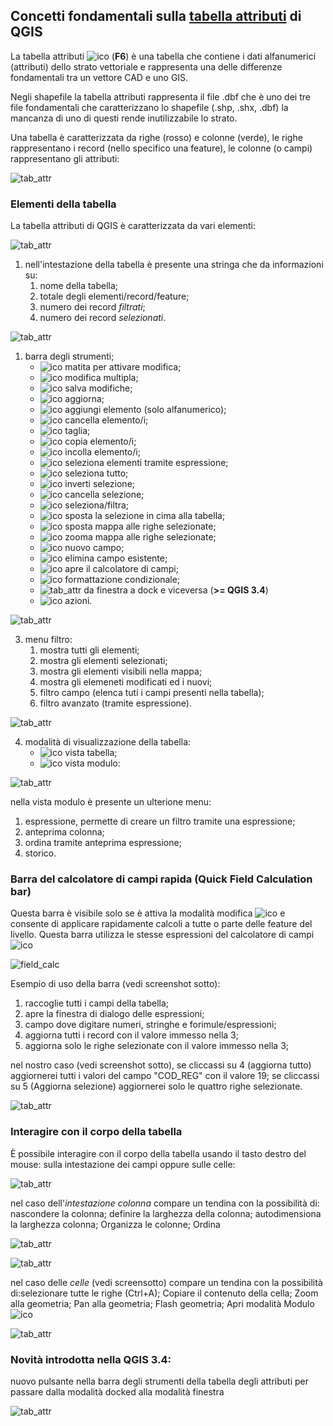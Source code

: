 ## Concetti fondamentali sulla [tabella attributi](https://docs.qgis.org/testing/en/docs/user_manual/working_with_vector/attribute_table.html) di QGIS

La tabella attributi ![ico](/img/tabella_attributi/icon/mActionOpenTable.png) (**F6**) è una tabella che contiene i dati alfanumerici (attributi) dello strato vettoriale e rappresenta una delle differenze fondamentali tra un vettore CAD e uno GIS.

Negli shapefile la tabella attributi rappresenta il file .dbf che è uno dei tre file fondamentali che caratterizzano lo shapefile (.shp, .shx, .dbf) la mancanza di uno di questi rende inutilizzabile lo strato.

Una tabella è caratterizzata da righe (rosso) e colonne (verde), le righe rappresentano i record (nello specifico una feature), le colonne (o campi) rappresentano gli attributi:

![tab_attr](/img/tabella_attributi/tab_attr1.png)

### Elementi della tabella

La tabella attributi di QGIS è caratterizzata da vari elementi:

![tab_attr](/img/tabella_attributi/tab_attr2.png)

1. nell'intestazione della tabella è presente una stringa che da informazioni su:
    1. nome della tabella;
    2. totale degli elementi/record/feature;
    3. numero dei record _filtrati_;
    4. numero dei record _selezionati_.
   

![tab_attr](/img/tabella_attributi/tab_attr3_NEW.png)

1. barra degli strumenti;
    * ![ico](/img/tabella_attributi/icon/mActionToggleEditing.png) matita per attivare modifica;<br>
    * ![ico](/img/tabella_attributi/icon/mActionMultiEdit.png) modifica multipla;<br>
    * ![ico](/img/tabella_attributi/icon/mActionFileSave.png) salva modifiche;<br>
    * ![ico](/img/tabella_attributi/icon/mActionDraw.png) aggiorna;<br>
    * ![ico](/img/tabella_attributi/icon/mActionNewTableRow.png) aggiungi elemento (solo alfanumerico);<br>
    * ![ico](/img/tabella_attributi/icon/mActionDeleteSelected.png) cancella elemento/i;<br>
    * ![ico](/img/tabella_attributi/icon/mActionEditCut.png ) taglia;<br>
    * ![ico](/img/tabella_attributi/icon/mActionEditCopy.png) copia elemento/i;<br>
    * ![ico](/img/tabella_attributi/icon/mActionEditPaste.png) incolla elemento/i;<br>
    * ![ico](/img/tabella_attributi/icon/mIconExpressionSelect.png) seleziona elementi tramite espressione;<br>
    * ![ico](/img/tabella_attributi/icon/mActionSelectAll.png) seleziona tutto;<br>
    * ![ico](/img/tabella_attributi/icon/mActionInvertSelection.png) inverti selezione;<br>
    * ![ico](/img/tabella_attributi/icon/mActionDeselectAll.png) cancella selezione;<br>
    * ![ico](/img/tabella_attributi/icon/mActionFilterMap.png) seleziona/filtra;<br>
    * ![ico](/img/tabella_attributi/icon/mActionSelectedToTop.png ) sposta la selezione in cima alla tabella;<br>
    * ![ico](/img/tabella_attributi/icon/mActionPanToSelected.png) sposta mappa alle righe selezionate;<br>
    * ![ico](/img/tabella_attributi/icon/mActionZoomToSelected.png) zooma mappa alle righe selezionate;<br>
    * ![ico](/img/tabella_attributi/icon/mActionNewAttribute.png) nuovo campo;<br>
    * ![ico](/img/tabella_attributi/icon/mActionDeleteAttribute.png) elimina campo esistente;<br>
    * ![ico](/img/tabella_attributi/icon/mActionCalculateField.png) apre il calcolatore di campi;<br>
    * ![ico](/img/tabella_attributi/icon/mActionConditionalFormatting.png) formattazione condizionale;<br>
    * ![tab_attr](/img/tabella_attributi/icon/mDockify.png) da finestra a dock e viceversa (**>= QGIS 3.4**)<br>
    * ![ico](/img/tabella_attributi/icon/mAction.png) azioni.<br>

![tab_attr](/img/tabella_attributi/tab_attr4.png)

3. menu filtro:
    1. mostra tutti gli elementi;
    2. mostra gli elementi selezionati;
    3. mostra gli elementi visibili nella mappa;
    4. mostra gli elemeneti modificati ed i nuovi;
    5. filtro campo (elenca tuti i campi presenti nella tabella);
    6. filtro avanzato (tramite espressione).

![tab_attr](/img/tabella_attributi/tab_attr5.png)

4. modalità di visualizzazione della tabella:
    * ![ico](/img/tabella_attributi/icon/mActionOpenTable.png)  vista tabella;
    * ![ico](/img/tabella_attributi/icon/mActionFormView.png) vista modulo:

![tab_attr](/img/tabella_attributi/tab_attr6.png)

nella vista modulo è presente un ulterione menu:

1. espressione, permette di creare un filtro tramite una espressione;
2. anteprima colonna;
3. ordina tramite anteprima espressione;
4. storico.

### Barra del calcolatore di campi rapida (Quick Field Calculation bar)

Questa barra è visibile solo se è attiva la modalità modifica ![ico](/img/tabella_attributi/icon/mActionToggleEditing.png) e consente di applicare rapidamente calcoli a tutte o parte delle feature del livello. Questa barra utilizza le stesse espressioni del calcolatore di campi ![ico](/img/tabella_attributi/icon/mActionCalculateField.png)

![field_calc](/img/field_calc_rapida1.png)

Esempio di uso della barra (vedi screenshot sotto):

1. raccoglie tutti i campi della tabella;
2. apre la finestra di dialogo delle espressioni;
3. campo dove digitare numeri, stringhe e forimule/espressioni;
4. aggiorna tutti i record con il valore immesso nella 3;
5. aggiorna solo le righe selezionate con il valore immesso nella 3;

nel nostro caso (vedi screenshot sotto), se cliccassi su 4 (aggiorna tutto) aggiornerei tutti i valori del campo "COD_REG" con il valore 19; se cliccassi su 5 (Aggiorna selezione) aggiornerei solo le quattro righe selezionate.

![tab_attr](/img/tabella_attributi/tab_attr11.png)

### Interagire con il corpo della tabella

È possibile interagire con il corpo della tabella usando il tasto destro del mouse: sulla intestazione dei campi oppure sulle celle:

![tab_attr](/img/tabella_attributi/tab_attr8.png)

nel caso dell'_intestazione colonna_ compare un tendina con la possibilità di: nascondere la colonna; definire la larghezza della colonna; autodimensiona la larghezza colonna; Organizza le colonne; Ordina

![tab_attr](/img/tabella_attributi/tab_attr9.png)

![tab_attr](/img/tabella_attributi/tab_attr10.png)


nel caso delle _celle_ (vedi screensotto) compare un tendina con la possibilità di:selezionare tutte le righe (Ctrl+A); Copiare il contenuto della cella; Zoom alla geometria; Pan alla geometria; Flash geometria; Apri modalità Modulo ![ico](/img/tabella_attributi/icon/mActionFormView.png)

![tab_attr](/img/tabella_attributi/tab_attr7.png)

### Novità introdotta nella QGIS 3.4:

nuovo pulsante nella barra degli strumenti della tabella degli attributi per passare dalla modalità docked alla modalità finestra

![tab_attr](/img/tabella_attributi/dockify.gif)
